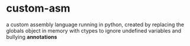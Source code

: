# custom-asm

a custom assembly language running in python, created by replacing the globals object in memory with ctypes to ignore undefined variables and bullying __annotations__
